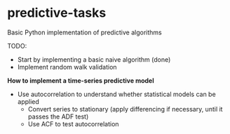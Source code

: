 # predictive-tasks
Basic Python implementation of predictive algorithms

TODO:
- Start by implementing a basic naive algorithm (done)
- Implement random walk validation

**How to implement a time-series predictive model**
- Use autocorrelation to understand whether statistical models can be applied
    - Convert series to stationary (apply differencing if necessary, until it passes the ADF test)
    - Use ACF to test autocorrelation